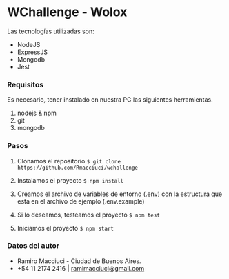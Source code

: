 # WChallenge - Wolox

Las tecnologías utilizadas son:
- NodeJS
- ExpressJS
- Mongodb
- Jest

### Requisitos
Es necesario, tener instalado en nuestra PC las siguientes herramientas.

1. nodejs & npm
2. git
3. mongodb

### Pasos

1. Clonamos el repositorio
`$ git clone https://github.com/Rmacciuci/wchallenge`

2. Instalamos el proyecto
`$ npm install`

3. Creamos el archivo de variables de entorno (.env) con la estructura que esta en el archivo de ejemplo (.env.example)

4. Si lo deseamos, testeamos el proyecto
	`$ npm test`

5. Iniciamos el proyecto
	`$ npm start`

### Datos del autor

- Ramiro Macciuci - Ciudad de Buenos Aires.
- +54 11 2174 2416 | ramimacciuci@gmail.com